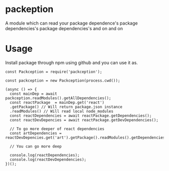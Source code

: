 # packeption

A module which can read your package dependence's package dependencies's package dependencies's and on and on

# Usage

Install package through npm using github
and you can use it as.

```
const Packception = require('packception');

const packception = new Packception(process.cwd());

(async () => {
  const mainDep = await packception.readModules().getAllDependencies();
  const reactPackage  = mainDep.get('react')
  .getPackage() // Will return package.json instance
  .readModules() // Will read local node_modules
  const reactDependencies = await reactPackage.getDependencies();
  const reactDevDepencies = await reactPackage.getDevDependencies();

  // To go more deeper of react dependencies
  const artDependencies = reactDevDepencies.get('art').getPackage().readModules().getDependencies();

  // You can go more deep

  console.log(reactDependencies);
  console.log(reactDevDependencies);
})();
```
